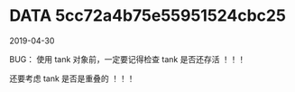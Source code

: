 DATA 5cc72a4b75e55951524cbc25
==============================

2019-04-30

BUG：
使用 tank 对象前，一定要记得检查 tank 是否还存活 ！！！

还要考虑 tank 是否是重叠的 ！！！